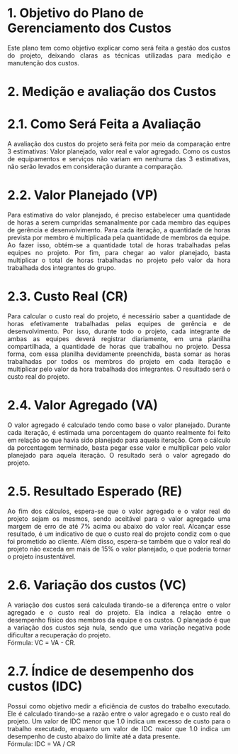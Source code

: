 # 1. Objetivo do Plano de Gerenciamento dos Custos

<p align="justify">Este plano tem como objetivo explicar como será feita a gestão dos custos do projeto, deixando claras as técnicas utilizadas para medição e manutenção dos custos.</p>

# 2. Medição e avaliação dos Custos

# 2.1. Como Será Feita a Avaliação

<p align="justify">A avaliação dos custos do projeto será feita por meio da comparação entre 3 estimativas: Valor planejado, valor real e valor agregado. Como os custos de equipamentos e serviços não variam em nenhuma das 3 estimativas, não serão levados em consideração durante a comparação.</p>

# 2.2. Valor Planejado (VP)

<p align="justify">Para estimativa do valor planejado, é preciso estabelecer uma quantidade de horas a serem cumpridas semanalmente por cada membro das equipes de gerência e desenvolvimento. Para cada iteração, a quantidade de horas prevista por membro é multiplicada pela quantidade de membros da equipe. Ao fazer isso, obtém-se a quantidade total de horas trabalhadas pelas equipes no projeto. Por fim, para chegar ao valor planejado, basta multiplicar o total de horas trabalhadas no projeto pelo valor da hora trabalhada dos integrantes do grupo.</p>

# 2.3. Custo Real (CR)

<p align="justify">Para calcular o custo real do projeto, é necessário saber a quantidade de horas efetivamente trabalhadas pelas equipes de gerência e de desenvolvimento. Por isso, durante todo o projeto, cada integrante de ambas as equipes deverá registrar diariamente, em uma planilha compartilhada, a quantidade de horas que trabalhou no projeto. Dessa forma, com essa planilha devidamente preenchida, basta somar as horas trabalhadas por todos os membros do projeto em cada iteração e multiplicar pelo valor da hora trabalhada dos integrantes. O resultado será o custo real do projeto.</p>

# 2.4. Valor Agregado (VA)

<p align="justify">O valor agregado é calculado tendo como base o valor planejado. Durante cada iteração, é estimada uma porcentagem do quanto realmente foi feito em relação ao que havia sido planejado para aquela iteração. Com o cálculo da porcentagem terminado, basta pegar esse valor e multiplicar pelo valor planejado para aquela iteração. O resultado será o valor agregado do projeto.</p>

# 2.5. Resultado Esperado (RE)

<p align="justify">Ao fim dos cálculos, espera-se que o valor agregado e o valor real do projeto sejam os mesmos, sendo aceitável para o valor agregado uma margem de erro de até 7% acima ou abaixo do valor real. Alcançar esse resultado, é um indicativo de que o custo real do projeto condiz com o que foi prometido ao cliente. Além disso, espera-se também que o valor real do projeto não exceda em mais de 15% o valor planejado, o que poderia tornar o projeto insustentável.</p>

# 2.6. Variação dos custos (VC)

<p align="justify">A variação dos custos será calculada tirando-se a diferença entre o valor agregado e o custo real do projeto. Ela indica a relação entre o desempenho físico dos membros da equipe e os custos. O planejado é 
que a variação dos custos seja nula, sendo que uma variação negativa pode dificultar a recuperação do projeto.
<br>
Fórmula: VC = VA - CR.
</p>


# 2.7. Índice de desempenho dos custos (IDC)

<p align="justify">Possui como objetivo medir a eficiência de custos do trabalho executado. Ele é calculado tirando-se a razão entre o valor agregado e o custo real do projeto. Um valor de IDC menor que 1.0 indica um excesso de custo para o trabalho executado, enquanto um valor de IDC maior que 1.0 indica um desempenho de custo abaixo do limite até a data presente.
<br>
Fórmula: IDC = VA / CR
</p>